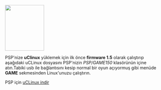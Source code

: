 <html><body><img title="PSP'ye uCLinux Kurulumu" src="http://w0.sao.ru/hq/sts/mcu/mculinux/uclinux/logo0000.gif" alt="" width="128" height="151">

PSP'nize <strong>uClinux</strong> yüklemek için ilk önce <strong>firmware 1.5</strong> olarak çalıştırıp aşağıdaki uCLinux dosyasını PSP'nizin<em> PSP/GAME150</em> klasörünün içine atın.Tabiki usb ile bağlantısını kesip normal bir oyun açıyormuş gibi menüde <strong>GAME</strong> sekmesinden Linux'unuzu çalıştırın.

PSP için <a href="http://people.freebsd.org/~araujo/uClinux-PSPSLIM.bz2">uCLinux indir</a></body></html>